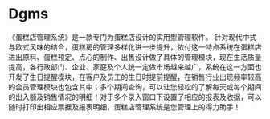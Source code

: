 # Dgms
 《蛋糕店管理系统》是一款专门为蛋糕店设计的实用型管理软件。     针对现代中式与欧式风味的结合，蛋糕房的管理多样化进一步提升，依付这一特点系统在蛋糕店进出原料、蛋糕预定、点心的制作、出售设计做了具体的管理模块，现在生活质量提高，各行政部门、企业、家庭及个人统一定做市场越来越广，系统在这一方面也开发了生日提醒模块，在客户及员工的生日时提前提醒，在销售行业出现频率较高的会员管理模块也包含其中；多个期间查询，可以让您轻松的了解每天或每个期间的出入额及销售情况的明细！对于多个录入窗口下设置了相应的报表及收据，可以随时打印出相应票据及报表明细，蛋糕店管理系统是您管理上的得力助手！
